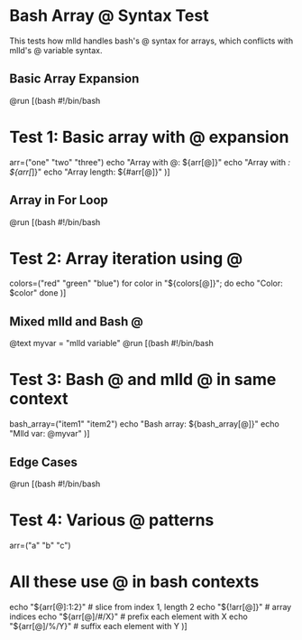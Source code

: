 # Bash Array @ Syntax Test

This tests how mlld handles bash's @ syntax for arrays, which conflicts with mlld's @ variable syntax.

## Basic Array Expansion

@run [(bash
#!/bin/bash
# Test 1: Basic array with @ expansion
arr=("one" "two" "three")
echo "Array with @: ${arr[@]}"
echo "Array with *: ${arr[*]}"
echo "Array length: ${#arr[@]}"
)]

## Array in For Loop

@run [(bash
#!/bin/bash
# Test 2: Array iteration using @
colors=("red" "green" "blue")
for color in "${colors[@]}"; do
  echo "Color: $color"
done
)]

## Mixed mlld and Bash @

@text myvar = "mlld variable"
@run [(bash
#!/bin/bash
# Test 3: Bash @ and mlld @ in same context
bash_array=("item1" "item2")
echo "Bash array: ${bash_array[@]}"
echo "Mlld var: @myvar"
)]

## Edge Cases

@run [(bash
#!/bin/bash
# Test 4: Various @ patterns
arr=("a" "b" "c")
# All these use @ in bash contexts
echo "${arr[@]:1:2}"    # slice from index 1, length 2
echo "${!arr[@]}"       # array indices
echo "${arr[@]/#/X}"    # prefix each element with X
echo "${arr[@]/%/Y}"    # suffix each element with Y
)]